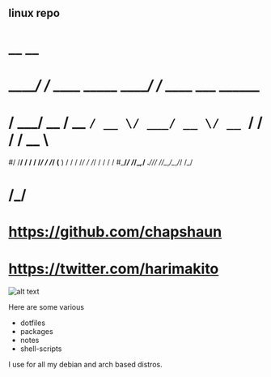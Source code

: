 ## linux repo

#        __                     __                    
#  _____/ /_  ____ _____  _____/ /_  ____ ___  ______ 
# / ___/ __ \/ __ `/ __ \/ ___/ __ \/ __ `/ / / / __ \
#/ /__/ / / / /_/ / /_/ (__  ) / / / /_/ / /_/ / / / /
#\___/_/ /_/\__,_/ .___/____/_/ /_/\__,_/\__,_/_/ /_/ 
#               /_/                                   
#		https://github.com/chapshaun
#		https://twitter.com/harimakito

![alt text](http://i.imgur.com/NKRfYdz.png)

Here are some various
- dotfiles
- packages 
- notes
- shell-scripts

I use for all my debian and arch based distros.
